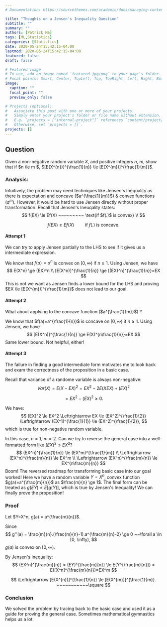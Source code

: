 ```yaml
---
# Documentation: https://sourcethemes.com/academic/docs/managing-content/

title: "Thoughts on a Jensen's Inequality Question"
subtitle: ""
summary: ""
authors: [Patrick Ma]
tags: [ML,Statistics]
categories: [Statistics]
date: 2020-05-24T15:42:15-04:00
lastmod: 2020-05-24T15:42:15-04:00
featured: false
draft: false

# Featured image
# To use, add an image named `featured.jpg/png` to your page's folder.
# Focal points: Smart, Center, TopLeft, Top, TopRight, Left, Right, BottomLeft, Bottom, BottomRight.
image:
  caption: ""
  focal_point: ""
  preview_only: false

# Projects (optional).
#   Associate this post with one or more of your projects.
#   Simply enter your project's folder or file name without extension.
#   E.g. `projects = ["internal-project"]` references `content/project/deep-learning/index.md`.
#   Otherwise, set `projects = []`.
projects: []
---
```

## Question

Given a non-negative random variable $X$, and positive integers $n$, $m$, show that if $n \le m $, $[E(X^{n})]^{\frac{1}{n}} \le [E(X^{m})]^{\frac{1}{m}}$.

### Analysis: 

Intuitively, the problem may need techniques like Jensen's Inequality as there is expectation and concave ($a^{\frac{1}{m}}$) & convex functions ($a^{m}$). However, it would be hard to use Jensen directly without proper transformation. Recall that Jensen's Ineuqality states:
$$
f(EX) \le Ef(X) ~~~~~~~~~ \text{if  $f(.)$ is convex} \\
$$

$$
f(EX) \ge Ef(X) ~~~~~~~~~ \text{if  $f(.)$ is concave.}
$$



#### Attempt 1

We can try to apply Jensen partially to the LHS to see if it gives us a intermediate expression.

We know that $f(a)=a^n$ is convex on $[0,\infty)$ if $n \ge 1$.  Using Jensen, we have 
$$
E(X^n) \ge (EX)^n \\   [E(X^n)]^{\frac{1}{n}} \ge [(EX)^n]^{\frac{1}{n}}=EX
$$
This is not we want as Jensen finds a lower bound for the LHS and proving $EX \le [E(X^{m})]^{\frac{1}{m}}$ does not lead to our goal.

#### Attempt 2

What about applying to the concave function  ($a^{\frac{1}{m}}$) ?

We know that $f(a)=a^{\frac{1}{n}}$ is concave on $[0,\infty)$ if $n \ge 1$.  Using Jensen, we have 
$$
[E(X^n)]^{\frac{1}{n}} \ge E(X)^{n\frac{1}{n}}=EX
$$
Same lower bound. Not helpful, either!

#### Attempt 3

The failure in finding a good intermediate form motivates me to look back and  exam the correctness of the proposition in a basic case.

Recall that variance of a randome variable is always non-negative:
$$
Var(X) = E(X-EX)^2		=EX^2-2E(XEX)+(EX)^2
$$

$$
= EX^2-(EX)^2		\ge 0.
$$



We have:
$$
(EX)^2 \le EX^2 \Leftrightarrow EX \le (EX^2)^{\frac{1}{2}} \Leftrightarrow (EX^1)^{\frac{1}{1}} \le (EX^2)^{\frac{1}{2}},
$$
which is true for non-negative random variable.

In this case, $n=1, ~ m = 2$. Can we try to reverse the general case into a well-formatted form like $(EX)^2 \le EX^2$?
$$
(EX^n)^{\frac{1}{n}} \le (EX^m)^{\frac{1}{m}}  \\
\Leftrightarrow (EX^n)^{\frac{m}{n}} \le EX^m \\
\Leftrightarrow (EX^n)^{\frac{m}{n}} \le EX^{n\frac{m}{n}}
$$
Boom! The reversed roadmap for transforming basic case into our goal worked! Here we have a random variable $Y=X^n$, convex function $g(a)=a^{\frac{m}{n}}$ as $\frac{m}{n} \ge 1$. The final form can be treated as $g(EY) \le E[g(Y)]$, which is true by Jensen's Inequality! We can finally prove the proposition!



### Proof

Let $Y=X^n, g(a) = a^{\frac{m}{n}}$.

Since
$$
g''(a) = \frac{m}{n}.(\frac{m}{n}-1).a^{\frac{m}{n}-2} \ge 0 ~~\forall a \in [0, \infty),
$$
$g(a)$ is convex on $[0,\infty)$.

By Jensen's Inequality:
$$
(EX^n)^{\frac{m}{n}} = (EY)^{\frac{m}{n}} \le E(Y^{\frac{m}{n}}) =  E([X^n]^{\frac{m}{n}})=EX^m
$$

$$
\Leftrightarrow [E(X^{n})]^{\frac{1}{n}} \le [E(X^{m})]^{\frac{1}{m}}. ~~~~~~~~~~~\square
$$



### Conclusion

We solved the problem by tracing back to the basic case and used it as a guide for proving the general case. Sometimes mathematical gymnastics helps us a lot.

